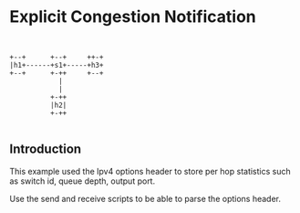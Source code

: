 # Explicit Congestion Notification

```
                 
                   
+--+      +--+     ++-+     
|h1+------+s1+-----+h3+
+--+      +-++     +--+     
            |
            |
          +-++
          |h2|
          +-++
         
```

## Introduction

This example used the Ipv4 options header to store per hop statistics such as switch id, queue depth, output port.

Use the send and receive scripts to be able to parse the options header.
